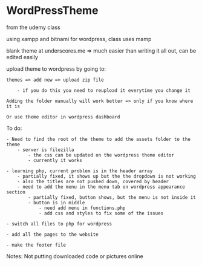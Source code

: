 # WordPressTheme

from the udemy class

using xampp and bitnami for wordpress, class uses mamp

blank theme at underscores.me
	 => much easier than writing it all out, can be edited easily

upload theme to wordpress by going to:

	themes => add new => upload zip file
	
		- if you do this you need to reupload it everytime you change it
		
	Adding the folder manually will work better => only if you know where it is
	
	Or use theme editor in wordpress dashboard

To do: 

	- Need to find the root of the theme to add the assets folder to the theme 
		- server is filezilla
			- the css can be updated on the wordpress theme editor
			- currently it works
	
	- learning php, current problem is in the header array 
		- partially fixed, it shows up but the the dropdown is not working
		- also the titles are not pushed down, covered by header
		- need to add the menu in the menu tab on wordpress appearance section
			- partially fixed, button shows, but the menu is not inside it
			- button is in middle
				- need add menu in functions.php
				- add css and styles to fix some of the issues

	- switch all files to php for wordpress
	
	- add all the pages to the website
	
	- make the footer file
		

Notes:
Not putting downloaded code or pictures online
